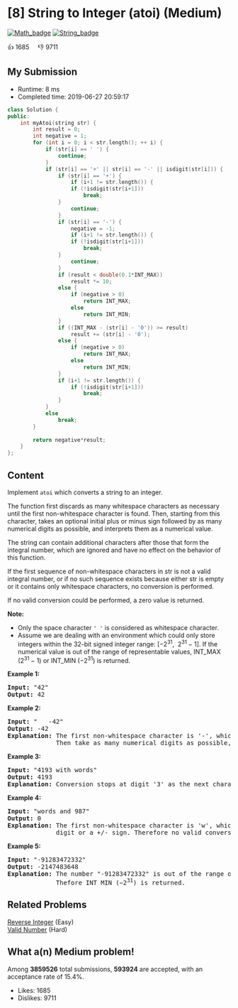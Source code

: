 # [8] String to Integer (atoi) (Medium)

[![Math_badge](https://img.shields.io/badge/topic-Math-green.svg)](https://leetcode.com/problems/string-to-integer-atoi/)  [![String_badge](https://img.shields.io/badge/topic-String-green.svg)](https://leetcode.com/problems/string-to-integer-atoi/) 

:+1: 1685 &nbsp; &nbsp; :thumbsdown: 9711

## My Submission

- Runtime: 8 ms
- Completed time: 2019-06-27 20:59:17

```cpp
class Solution {
public:
    int myAtoi(string str) {
        int result = 0;
        int negative = 1;
        for (int i = 0; i < str.length(); ++ i) {
            if (str[i] == ' ') {
                continue;
            }
            if (str[i] == '+' || str[i] == '-' || isdigit(str[i])) {
                if (str[i] == '+') {
                    if (i+1 != str.length()) {
                    if (!isdigit(str[i+1]))
                        break;
                }
                    continue;
                }
                if (str[i] == '-') {
                    negative = -1;
                    if (i+1 != str.length()) {
                    if (!isdigit(str[i+1]))
                        break;
                }
                    continue;
                }
                if (result < double(0.1*INT_MAX))
                    result *= 10;
                else {
                    if (negative > 0)
                        return INT_MAX;
                    else 
                        return INT_MIN;
                }
                if ((INT_MAX - (str[i] - '0')) >= result) 
                    result += (str[i] - '0');
                else {
                    if (negative > 0)
                        return INT_MAX;
                    else 
                        return INT_MIN;
                }
                if (i+1 != str.length()) {
                    if (!isdigit(str[i+1]))
                        break;
                }
            }
            else 
                break;
        }
        
        return negative*result;
    }
};
```

## Content
<p>Implement <code><span>atoi</span></code> which&nbsp;converts a string to an integer.</p>

<p>The function first discards as many whitespace characters as necessary until the first non-whitespace character is found. Then, starting from this character, takes an optional initial plus or minus sign followed by as many numerical digits as possible, and interprets them as a numerical value.</p>

<p>The string can contain additional characters after those that form the integral number, which are ignored and have no effect on the behavior of this function.</p>

<p>If the first sequence of non-whitespace characters in str is not a valid integral number, or if no such sequence exists because either str is empty or it contains only whitespace characters, no conversion is performed.</p>

<p>If no valid conversion could be performed, a zero value is returned.</p>

<p><strong>Note:</strong></p>

<ul>
	<li>Only the space character <code>&#39; &#39;</code> is considered as whitespace character.</li>
	<li>Assume we are dealing with an environment which could only store integers within the 32-bit signed integer range: [&minus;2<sup>31</sup>,&nbsp; 2<sup>31&nbsp;</sup>&minus; 1]. If the numerical value is out of the range of representable values, INT_MAX (2<sup>31&nbsp;</sup>&minus; 1) or INT_MIN (&minus;2<sup>31</sup>) is returned.</li>
</ul>

<p><strong>Example 1:</strong></p>

<pre>
<strong>Input:</strong> &quot;42&quot;
<strong>Output:</strong> 42
</pre>

<p><strong>Example 2:</strong></p>

<pre>
<strong>Input:</strong> &quot;   -42&quot;
<strong>Output:</strong> -42
<strong>Explanation:</strong> The first non-whitespace character is &#39;-&#39;, which is the minus sign.
&nbsp;            Then take as many numerical digits as possible, which gets 42.
</pre>

<p><strong>Example 3:</strong></p>

<pre>
<strong>Input:</strong> &quot;4193 with words&quot;
<strong>Output:</strong> 4193
<strong>Explanation:</strong> Conversion stops at digit &#39;3&#39; as the next character is not a numerical digit.
</pre>

<p><strong>Example 4:</strong></p>

<pre>
<strong>Input:</strong> &quot;words and 987&quot;
<strong>Output:</strong> 0
<strong>Explanation:</strong> The first non-whitespace character is &#39;w&#39;, which is not a numerical 
&nbsp;            digit or a +/- sign. Therefore no valid conversion could be performed.</pre>

<p><strong>Example 5:</strong></p>

<pre>
<strong>Input:</strong> &quot;-91283472332&quot;
<strong>Output:</strong> -2147483648
<strong>Explanation:</strong> The number &quot;-91283472332&quot; is out of the range of a 32-bit signed integer.
&nbsp;            Thefore INT_MIN (&minus;2<sup>31</sup>) is returned.</pre>


## Related Problems
[Reverse Integer](https://leetcode.com/problems/reverse-integer/) (Easy) <br>
[Valid Number](https://leetcode.com/problems/valid-number/) (Hard) <br>

## What a(n) Medium problem!
Among **3859526** total submissions, **593924** are accepted, with an acceptance rate of 15.4%. <br>

- Likes: 1685
- Dislikes: 9711

